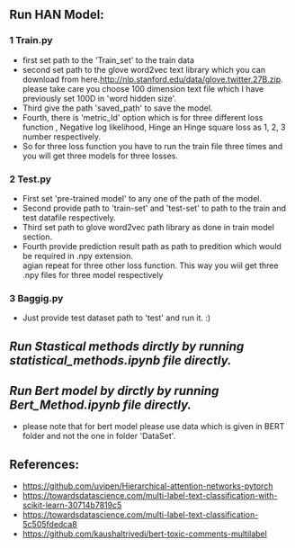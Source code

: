 ## Run HAN Model:
### 1 Train.py <br />
- first set path to the 'Train_set' to the train data <br />
- second set path to the glove  word2vec text library which you can download from here.http://nlp.stanford.edu/data/glove.twitter.27B.zip.  please take care you choose 100 dimension text file which I have previously set 100D in 'word hidden size'. <br />
- Third give the path 'saved_path' to save the model. <br />
- Fourth, there is 'metric_Id' option which is for three different loss function , Negative log likelihood, Hinge an Hinge square loss as 1, 2, 3 number respectively. <br />
- So for three loss function you have to run the train file three times and you will get three models for three losses. <br />

### 2 Test.py  <br />
- First set 'pre-trained model' to any one of the path of the model. <br />
- Second provide path to 'train-set' and 'test-set' to path to the train and test datafile respectively. <br />
- Third set path to glove word2vec path library as done in train model section. <br />
- Fourth provide prediction result path as path to predition which would be required in .npy extension.  <br />
agian repeat for three other loss function. This way you wiil get three .npy files for three model respectively<br />

### 3 Baggig.py <br />
- Just provide test dataset path to 'test' and run it. :)

## *Run Stastical methods dirctly by running statistical_methods.ipynb file directly.*

## *Run Bert model by dirctly by running Bert_Method.ipynb file directly.*
- please note that for bert model please use data which is given in BERT folder and not the one in folder 'DataSet'.

## References:
- https://github.com/uvipen/Hierarchical-attention-networks-pytorch
- https://towardsdatascience.com/multi-label-text-classification-with-scikit-learn-30714b7819c5
- https://towardsdatascience.com/multi-label-text-classification-5c505fdedca8
- https://github.com/kaushaltrivedi/bert-toxic-comments-multilabel

